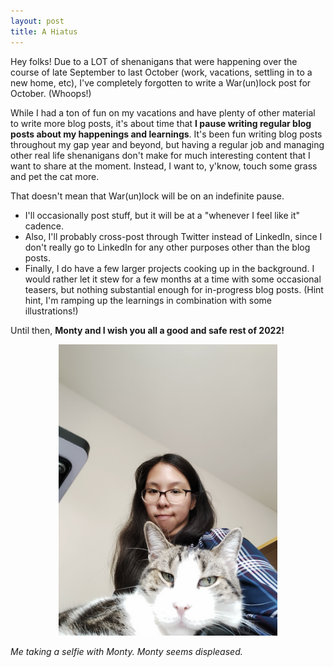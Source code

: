 ```yaml
---
layout: post
title: A Hiatus
---
```


Hey folks! Due to a LOT of shenanigans that were happening over the course of late September to last October (work, vacations, settling in to a new home, etc), I've completely forgotten to write a War(un)lock post for October. (Whoops!)

While I had a ton of fun on my vacations and have plenty of other material to write more blog posts, it's about time that **I pause writing regular blog posts about my happenings and learnings**. It's been fun writing blog posts throughout my gap year and beyond, but having a regular job and managing other real life shenanigans don't make for much interesting content that I want to share at the moment. Instead, I want to, y'know, touch some grass and pet the cat more.

That doesn't mean that War(un)lock will be on an indefinite pause.

* I'll occasionally post stuff, but it will be at a "whenever I feel like it" cadence.
* Also, I'll probably cross-post through Twitter instead of LinkedIn, since I don't really go to LinkedIn for any other purposes other than the blog posts.
* Finally, I do have a few larger projects cooking up in the background. I would rather let it stew for a few months at a time with some occasional teasers, but nothing substantial enough for in-progress blog posts. (Hint hint, I'm ramping up the learnings in combination with some illustrations!)

Until then, **Monty and I wish you all a good and safe rest of 2022!**

<div align="center"><img src="/images/monty-selfie.jpg" width="350" /></div>

*Me taking a selfie with Monty. Monty seems displeased.*
